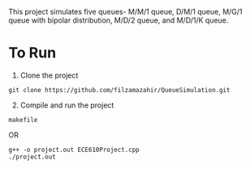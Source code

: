 This project simulates five queues- M/M/1 queue, D/M/1 queue, M/G/1 queue with bipolar distribution, M/D/2 queue, and M/D/1/K queue.

# To Run

1) Clone the project
```
git clone https://github.com/filzamazahir/QueueSimulation.git
```

2) Compile and run the project 
```
makefile
```
OR
```
g++ -o project.out ECE610Project.cpp
./project.out
```
